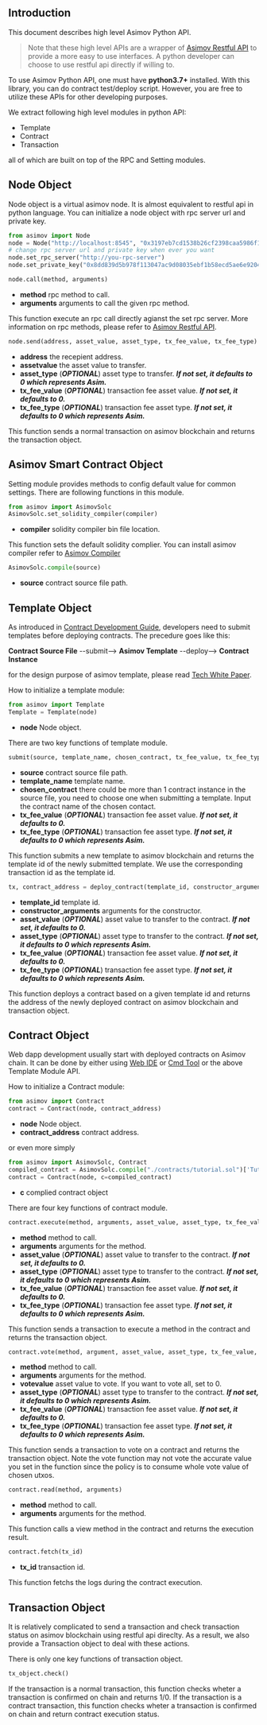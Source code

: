 ## Introduction   

This document describes high level Asimov Python API.

> Note that these high level APIs are a wrapper of [Asimov Restful API](https://gitlab.asimov.work/contracts/dapp-bin/blob/master/testnet-tutorial/docs/rpc.md) to provide a more easy to use interfaces. A python developer can choose to use restful api directly if willing to.

To use Asimov Python API, one must have **python3.7+** installed. With this library, you can do contract test/deploy script. However, you are free to utilize these APIs for other developing purposes.

We extract following high level modules in python API:

- Template
- Contract
- Transaction

all of which are built on top of the RPC and Setting modules.


## Node Object

Node object is a virtual asimov node. It is almost equivalent to restful api in python language. 
You can initialize a node object with rpc server url and private key.

```python
from asimov import Node
node = Node("http://localhost:8545", "0x3197eb7cd1538b26cf2398caa5986f1744934fb43e0b7f2a71c947bba0da3b48")
# change rpc server url and private key when ever you want
node.set_rpc_server("http://you-rpc-server")
node.set_private_key("0x8dd839d5b978f113047ac9d08035ebf1b58ecd5ae6e92049f411e9d659be31f6")
```

```python
node.call(method, arguments)
```

- **method** rpc method to call.
- **arguments** arguments to call the given rpc method.

This function execute an rpc call directly agianst the set rpc server. 
More information on rpc methods, please refer to [Asimov Restful API](https://gitlab.asimov.work/contracts/dapp-bin/blob/master/testnet-tutorial/docs/rpc.md).

```python
node.send(address, asset_value, asset_type, tx_fee_value, tx_fee_type)
```

- **address** the recepient address.
- **assetvalue** the asset value to transfer.
- **asset_type** (***OPTIONAL***) asset type to transfer. ***If not set, it defaults to 0 which represents Asim.***
- **tx_fee_value** (***OPTIONAL***) transaction fee asset value. ***If not set, it defaults to 0.***
- **tx_fee_type** (***OPTIONAL***) transaction fee asset type. ***If not set, it defaults to 0 which represents Asim.***

This function sends a normal transaction on asimov blockchain and returns the transaction object.

## Asimov Smart Contract Object

Setting module provides methods to config default value for common settings. There are following functions in this module.

```python
from asimov import AsimovSolc
AsimovSolc.set_solidity_compiler(compiler)
```

- **compiler** solidity compiler bin file location.

This function sets the default solidity complier. You can install asimov compiler refer to [Asimov Compiler](https://asimov.network)

```python
AsimovSolc.compile(source)
```

- **source** contract source file path.


## Template Object

As introduced in [Contract Development Guide](https://gitlab.asimov.work/contracts/dapp-bin/blob/master/testnet-tutorial/docs/tutorial-contract.md), developers need to submit templates before deploying contracts. The precedure goes like this:

**Contract Source File** --submit--> **Asimov Template** --deploy--> **Contract Instance**

for the design purpose of asimov template, please read [Tech White Paper](https://doc.asimov.network/wp/template-design.html).

How to initialize a template module:

```python
from asimov import Template
Template = Template(node)
```

- **node** Node object.

There are two key functions of template module.

```python
submit(source, template_name, chosen_contract, tx_fee_value, tx_fee_type)
```

- **source** contract source file path.
- **template_name** template name.
- **chosen_contract** there could be more than 1 contract instance in the source file, you need to choose one when submitting a template. Input the contract name of the chosen contact.
- **tx_fee_value** (***OPTIONAL***) transaction fee asset value. ***If not set, it defaults to 0.***
- **tx_fee_type** (***OPTIONAL***) transaction fee asset type. ***If not set, it defaults to 0 which represents Asim.***

This function submits a new template to asimov blockchain and returns the template id of the newly submitted template. We use the corresponding transaction id as the template id.

```python
tx, contract_address = deploy_contract(template_id, constructor_arguments, asset_value, asset_type, tx_fee_value, tx_fee_type)
```

- **template_id** template id.
- **constructor_arguments** arguments for the constructor.
- **asset_value** (***OPTIONAL***) asset value to transfer to the contract. ***If not set, it defaults to 0.***
- **asset_type** (***OPTIONAL***) asset type to transfer to the contract. ***If not set, it defaults to 0 which represents Asim.***
- **tx_fee_value** (***OPTIONAL***) transaction fee asset value. ***If not set, it defaults to 0.***
- **tx_fee_type** (***OPTIONAL***) transaction fee asset type. ***If not set, it defaults to 0 which represents Asim.***

This function deploys a contract based on a given template id and returns the address of the newly deployed contract on asimov blockchain and transaction object.

## Contract Object

Web dapp development usually start with deployed contracts on Asimov chain. 
It can be done by either using [Web IDE](https://gitlab.asimov.work/contracts/dapp-bin/blob/master/testnet-tutorial/docs/ide-tool.md) or [Cmd Tool](https://gitlab.asimov.work/contracts/dapp-bin/blob/master/testnet-tutorial/docs/cmd.md) or the above Template Module API. 

How to initialize a Contract module:

```python
from asimov import Contract
contract = Contract(node, contract_address)
```

- **node** Node object.
- **contract_address** contract address.

or even more simply
```python
from asimov import AsimovSolc, Contract
compiled_contract = AsimovSolc.compile("./contracts/tutorial.sol")['Tutorial']
contract = Contract(node, c=compiled_contract)
```

- **c** complied contract object

There are four key functions of contract module.

```python
contract.execute(method, arguments, asset_value, asset_type, tx_fee_value, tx_fee_type)
```

- **method** method to call.
- **arguments** arguments for the method.
- **asset_value** (***OPTIONAL***) asset value to transfer to the contract. ***If not set, it defaults to 0.***
- **asset_type** (***OPTIONAL***) asset type to transfer to the contract. ***If not set, it defaults to 0 which represents Asim.***
- **tx_fee_value** (***OPTIONAL***) transaction fee asset value. ***If not set, it defaults to 0.***
- **tx_fee_type** (***OPTIONAL***) transaction fee asset type. ***If not set, it defaults to 0 which represents Asim.***

This function sends a transaction to execute a method in the contract and returns the transaction object.

```python
contract.vote(method, argument, asset_value, asset_type, tx_fee_value, tx_fee_type)
```

- **method** method to call.
- **arguments** arguments for the method.
- **votevalue** asset value to vote. If you want to vote all, set to 0.
- **asset_type** (***OPTIONAL***) asset type to transfer to the contract. ***If not set, it defaults to 0 which represents Asim.***
- **tx_fee_value** (***OPTIONAL***) transaction fee asset value. ***If not set, it defaults to 0.***
- **tx_fee_type** (***OPTIONAL***) transaction fee asset type. ***If not set, it defaults to 0 which represents Asim.***

This function sends a transaction to vote on a contract and returns the transaction object. Note the vote function may not vote the accurate value you set in the function since the policy is to consume whole vote value of chosen utxos.

```python
contract.read(method, arguments)
```

- **method** method to call.
- **arguments** arguments for the method.

This function calls a view method in the contract and returns the execution result.

```python
contract.fetch(tx_id)
```

- **tx_id** transaction id.

This function fetchs the logs during the contract execution.

## Transaction Object

It is relatively complicated to send a transaction and check transaction status on asimov blockchain using restful api direclty. As a result, we also provide a Transaction object to deal with these actions.

There is only one key functions of transaction object.

```python
tx_object.check()
```

If the transaction is a normal transaction, this function checks wheter a transaction is confirmed on chain and returns 1/0.
If the transaction is a contract transaction, this function checks wheter a transaction is confirmed on chain and return contract execution status.